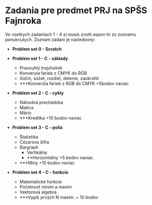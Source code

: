# Zadania pre predmet PRJ na SPŠS Fajnroka

Vo vsetkych zadaniach 1 - 4 si musis zvolit aspon tri zo zoznamu ponuknutych. Zoznam zadani je nasledovny:

- **Problem set 0 - Scratch**

- **Problem set 1 - C - základy**

  - Pravouhlý trojuholník
  - Konveryia farieb z CMYK do RGB
  - Súčin, súčet, rozdiel, delenie, zaokrúhli
  - \*\*\*Konverzia farieb z RGB do CMYK +5bodov naviac

- **Problem set 2 - C - cykly**

  - Náhodná prechádzka
  - Matica
  - Mário
  - \*\*\*Kreditka +10 bodov naviac

- **Problem set 3 - C - polia**

  - Štatistika
  - Cézarova šifra
  - Bargraph
    - Vertikálny
    - \*\*Horizontálny +5 bodov naviac
  - \*\*\*Míny +10 bodov naviac

- **Problem set 4 - C - funkcie**
  - Matematické funkcie
  - Početnosť miním a maxím
  - Vektorová algebra
  - \*\*\*Vypíš prvých N maxím: + 10 bodov
